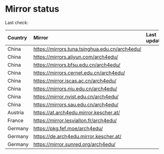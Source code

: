 <script src="./time.js"></script>
# Mirror status
Last check: <script type="text/javascript">localize(1739996669.4975455);</script>

|Country|Mirror|Last update|
|:------|:-----|:----------|
|China|https://mirrors.tuna.tsinghua.edu.cn/arch4edu/|<script type="text/javascript">localize(1739947221);</script>|
|China|https://mirrors.aliyun.com/arch4edu/|<script type="text/javascript">localize(1739947221);</script>|
|China|https://mirrors.bfsu.edu.cn/arch4edu/|<script type="text/javascript">localize(1739947221);</script>|
|China|https://mirrors.cernet.edu.cn/arch4edu/|<script type="text/javascript">localize(1739947221);</script>|
|China|https://mirror.iscas.ac.cn/arch4edu/|<script type="text/javascript">localize(1739947221);</script>|
|China|https://mirrors.nju.edu.cn/arch4edu/|<script type="text/javascript">localize(1739860881);</script>|
|China|https://mirror.nyist.edu.cn/arch4edu/|<script type="text/javascript">localize(1739947221);</script>|
|China|https://mirrors.sau.edu.cn/arch4edu/|<script type="text/javascript">localize(1731653531);</script>|
|Austria|https://at.arch4edu.mirror.kescher.at/|<script type="text/javascript">localize(1739947221);</script>|
|France|https://mirror.lesviallon.fr/arch4edu/|<script type="text/javascript">localize(1739947221);</script>|
|Germany|https://pkg.fef.moe/arch4edu/|<script type="text/javascript">localize(1739947221);</script>|
|Germany|https://de.arch4edu.mirror.kescher.at/|<script type="text/javascript">localize(1739947221);</script>|
|Germany|https://mirror.sunred.org/arch4edu/|<script type="text/javascript">localize(1739947221);</script>|

<script src="./tablefilter/tablefilter.js"></script>
<script src="./table.js"></script>